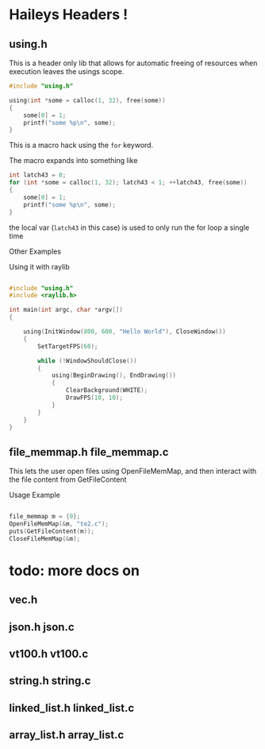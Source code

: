 

# Haileys Headers !

## using.h

This is a header only lib that allows for automatic freeing of resources when execution leaves the usings scope. 


``` c
#include "using.h"

using(int *some = calloc(1, 32), free(some))
{
    some[0] = 1;
    printf("some %p\n", some);
}
```
This is a macro hack using the `for` keyword.

The macro expands into something like

``` c
int latch43 = 0;
for (int *some = calloc(1, 32); latch43 < 1; ++latch43, free(some))
{
    some[0] = 1;
    printf("some %p\n", some);
}
```

the local var (`latch43` in this case) is used to only run the for loop a single time

Other Examples

Using it with raylib
``` c

#include "using.h"
#include <raylib.h>

int main(int argc, char *argv[])
{

    using(InitWindow(800, 600, "Hello World"), CloseWindow())
    {
        SetTargetFPS(60);

        while (!WindowShouldClose())
        {
            using(BeginDrawing(), EndDrawing())
            {
                ClearBackground(WHITE);
                DrawFPS(10, 10);
            }
        }
    }
}
```

## file_memmap.h file_memmap.c

This lets the user open files using OpenFileMemMap, and then interact with the file content from GetFileContent

Usage Example
```c

file_memmap m = {0};
OpenFileMemMap(&m, "te2.c");
puts(GetFileContent(m));
CloseFileMemMap(&m);

```


# todo: more docs on
## vec.h
## json.h json.c
## vt100.h vt100.c
## string.h string.c
## linked_list.h linked_list.c
## array_list.h array_list.c
